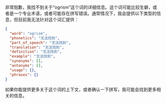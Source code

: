 非常抱歉，我找不到关于“ogrism”这个词的详细信息。这个词可能比较生僻，或者是一个专业术语，或者可能存在拼写错误。通常情况下，我会提供以下类型的信息，但目前我无法针对这个词汇提供：

```json
{
  "word": "ogrism",
  "phonetics": "无法找到",
  "part_of_speech": "无法找到",
  "translation": "无法找到",
  "definition": "无法找到",
  "example": "无法找到",
  "synonyms": [],
  "antonyms": [],
  "usage": {},
  "phrases": {}
}
```

如果你能提供更多关于这个词的上下文，或者确认一下拼写，我可能会找到更多相关的信息。
 